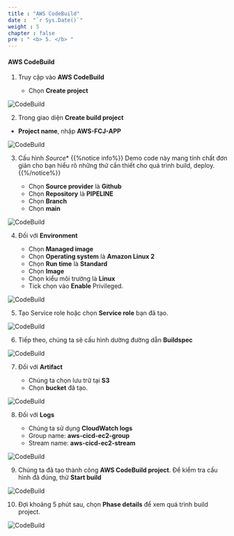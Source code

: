 ```yaml
---
title : "AWS CodeBuild"
date :  "`r Sys.Date()`" 
weight : 5 
chapter : false
pre : " <b> 5. </b> "
---
```


#### AWS CodeBuild

1. Truy cập vào **AWS CodeBuild**
    
    - Chọn **Create project**

![CodeBuild](https://000023.awsstudygroup.com/images/5-codebuild/0001.png?featherlight=false&width=90pc)

2. Trong giao diện **Create build project**

- **Project name**, nhập **AWS-FCJ-APP**

![CodeBuild](https://000023.awsstudygroup.com/images/5-codebuild/0002.png?featherlight=false&width=90pc)

3. Cấu hình _Source_*
{{%notice info%}}
Demo code này mang tính chất đơn giản cho bạn hiểu rõ những thứ cần thiết cho quá trình build, deploy.
{{%/notice%}}
    
    - Chọn **Source provider** là **Github**
    - Chọn **Repository** là **PIPELINE**
    - Chọn **Branch**
    - Chọn **main**

![CodeBuild](/images/5/1.png)

4. Đối với **Environment**
    
    - Chọn **Managed image**
    - Chọn **Operating system** là **Amazon Linux 2**
    - Chọn **Run time** là **Standard**
    - Chọn **Image**
    - Chọn kiểu môi trường là **Linux**
    - Tick chọn vào **Enable** Privileged.

![CodeBuild](https://000023.awsstudygroup.com/images/5-codebuild/0004.png?featherlight=false&width=90pc)

5. Tạo Service role hoặc chọn **Service role** bạn đã tạo.

![CodeBuild](https://000023.awsstudygroup.com/images/5-codebuild/0005.png?featherlight=false&width=90pc)

6. Tiếp theo, chúng ta sẽ cấu hình dường đường dẫn **Buildspec**

![CodeBuild](https://000023.awsstudygroup.com/images/5-codebuild/0006.png?featherlight=false&width=90pc)

7. Đối với **Artifact**
    
    - Chúng ta chọn lưu trữ tại **S3**
    - Chọn **bucket** đã tạo.

![CodeBuild](https://000023.awsstudygroup.com/images/5-codebuild/0007.png?featherlight=false&width=90pc)

8. Đối với **Logs**
    
    - Chúng ta sử dụng **CloudWatch logs**
    - Group name: **aws-cicd-ec2-group**
    - Stream name: **aws-cicd-ec2-stream**

![CodeBuild](https://000023.awsstudygroup.com/images/5-codebuild/0008.png?featherlight=false&width=90pc)

9. Chúng ta đã tạo thành công **AWS CodeBuild project**. Để kiểm tra cấu hình đã đúng, thử **Start build**

![CodeBuild](https://000023.awsstudygroup.com/images/5-codebuild/0009.png?featherlight=false&width=90pc)

10. Đợi khoảng 5 phút sau, chọn **Phase details** để xem quá trình build project.

![CodeBuild](/images/5/2.png)